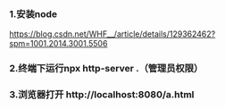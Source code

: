 ### 1.安装node
 https://blog.csdn.net/WHF__/article/details/129362462?spm=1001.2014.3001.5506
### 2.终端下运行npx http-server .（管理员权限）
### 3.浏览器打开 http://localhost:8080/a.html